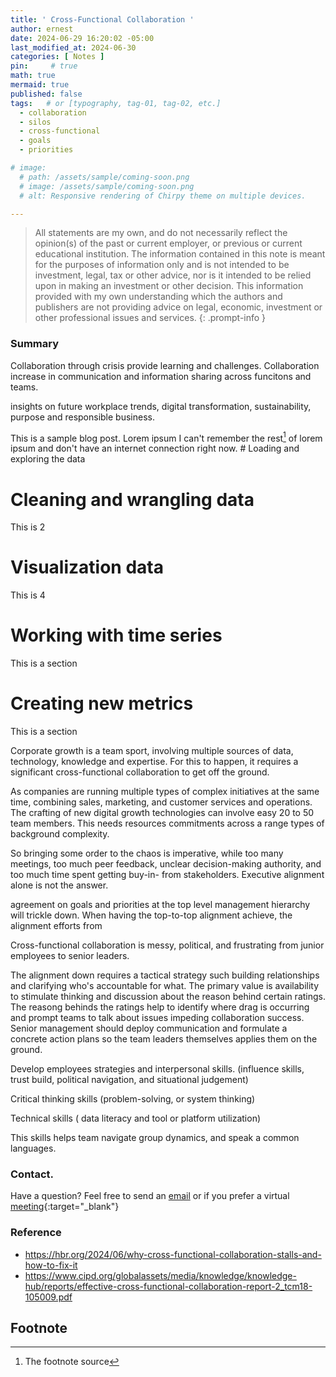 ```yaml
---
title: ' Cross-Functional Collaboration '
author: ernest
date: 2024-06-29 16:20:02 -05:00
last_modified_at: 2024-06-30
categories: [ Notes ]
pin:     # true
math: true
mermaid: true
published: false
tags:   # or [typography, tag-01, tag-02, etc.]
  - collaboration
  - silos
  - cross-functional
  - goals
  - priorities

# image: 
  # path: /assets/sample/coming-soon.png
  # image: /assets/sample/coming-soon.png
  # alt: Responsive rendering of Chirpy theme on multiple devices.

---
```




<!-- 

comment

-->


> All statements are my own, and do not necessarily reflect the opinion(s) of the past or current employer, or previous or current educational institution. The information contained in this note is meant for the purposes of information only and is not intended to be investment, legal, tax or other advice, nor is it intended to be relied upon in making an investment or other decision. This information provided with my own understanding which the authors and publishers are not providing advice on legal, economic, investment or other professional issues and services. 
{: .prompt-info }



### Summary

Collaboration through crisis provide learning and challenges. Collaboration increase in communication and information sharing across funcitons and teams. 






insights on future workplace trends, digital transformation, sustainability, purpose and responsible business. 

This is a sample blog post. Lorem ipsum I can't remember the rest[^1] of lorem ipsum and don't have an internet connection right now. # Loading and exploring the data



# Cleaning and wrangling data

  This is 2

# Visualization data
  
  This is 4


# Working with time series

  This is a section

# Creating new metrics

  This is a section



Corporate growth is a team sport, involving multiple sources of data, technology, knowledge and expertise. For this to happen, it requires a significant cross-functional collaboration to get off the ground.

As companies are running multiple types of complex initiatives at the same time, combining sales, marketing, and customer services and operations. The crafting of new digital growth technologies can involve easy 20 to 50 team members. This needs resources commitments across a range types of background complexity. 

So bringing some order to the chaos is imperative, while too many meetings, too much peer feedback, unclear decision-making authority, and too much time spent getting buy-in- from stakeholders. Executive alignment alone is not the answer. 

agreement on goals and priorities at the top level management hierarchy will trickle down. When having the top-to-top alignment achieve, the alignment  efforts from

Cross-functional collaboration is messy, political, and frustrating from junior employees to senior leaders. 


The alignment down requires a tactical strategy such building relationships and clarifying who's accountable for what. The primary value is  availability to stimulate thinking and discussion about the reason behind certain ratings. The reasong behinds the ratings help to identify where drag is occurring and prompt teams to talk about issues impeding collaboration success. Senior management should deploy communication and formulate a concrete action plans so the team leaders themselves applies them on the ground. 

Develop employees strategies and interpersonal skills. (influence skills, trust build, political navigation, and situational judgement)

Critical thinking skills (problem-solving, or system thinking)

Technical skills ( data literacy and tool or platform utilization)

This skills helps team navigate group dynamics, and speak a common languages. 



### Contact. 

Have a question? Feel free to send an [email](mailto:s.ernest@gmx.us) or if you prefer a virtual [meeting]( https://calendly.com/s-earnest/15min ){:target="_blank"}



### Reference

  - https://hbr.org/2024/06/why-cross-functional-collaboration-stalls-and-how-to-fix-it
  - https://www.cipd.org/globalassets/media/knowledge/knowledge-hub/reports/effective-cross-functional-collaboration-report-2_tcm18-105009.pdf






## Footnote

[^1]: The footnote source




